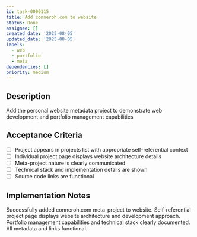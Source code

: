 ```yaml
---
id: task-0000115
title: Add conneroh.com to website
status: Done
assignee: []
created_date: '2025-08-05'
updated_date: '2025-08-05'
labels:
  - web
  - portfolio
  - meta
dependencies: []
priority: medium
---
```


## Description

Add the personal website metadata project to demonstrate web development and portfolio management capabilities

## Acceptance Criteria

- [ ] Project appears in projects list with appropriate self-referential context
- [ ] Individual project page displays website architecture details
- [ ] Meta-project nature is clearly communicated
- [ ] Technical stack and implementation details are shown
- [ ] Source code links are functional

## Implementation Notes

Successfully added conneroh.com meta-project to website. Self-referential project page displays website architecture and development approach. Portfolio management capabilities and technical stack clearly documented. All metadata and links functional.
